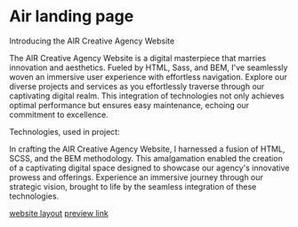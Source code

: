 # Air landing page

Introducing the AIR Creative Agency Website

The AIR Creative Agency Website is a digital masterpiece that marries innovation and
aesthetics. Fueled by HTML, Sass, and BEM, I've seamlessly woven an immersive user
experience with effortless navigation. Explore our diverse projects and services as
you effortlessly traverse through our captivating digital realm. This integration of
technologies not only achieves optimal performance but ensures easy maintenance,
echoing our commitment to excellence.

Technologies, used in project:

In crafting the AIR Creative Agency Website, I harnessed a fusion of HTML, SCSS, and the
BEM methodology. This amalgamation enabled the creation of a captivating digital space
designed to showcase our agency's innovative prowess and offerings. Experience an
immersive journey through our strategic vision, brought to life by the seamless
integration of these technologies.

[website layout](https://www.figma.com/file/7qwsWggv9BAxMi2VPhBuPr/Air-(formerly-Dia)?node-id=9138%3A35)
[preview link](https://bodyakutsyk.github.io/layout_dia/)
